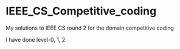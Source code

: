# IEEE_CS_Competitive_coding
My solutions to IEEE CS round 2 for the domain competitive coding 

I have done level-0, 1, 2
